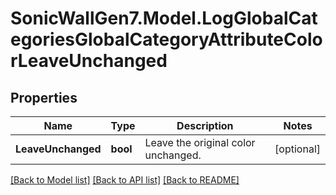 # SonicWallGen7.Model.LogGlobalCategoriesGlobalCategoryAttributeColorLeaveUnchanged

## Properties

Name | Type | Description | Notes
------------ | ------------- | ------------- | -------------
**LeaveUnchanged** | **bool** | Leave the original color unchanged. | [optional] 

[[Back to Model list]](../README.md#documentation-for-models) [[Back to API list]](../README.md#documentation-for-api-endpoints) [[Back to README]](../README.md)


